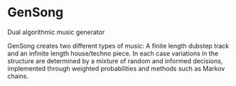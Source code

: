 GenSong
=======

Dual algorithmic music generator 

GenSong creates two different types of music: A finite length dubstep track and an infinite length house/techno piece. In each case variations in the structure are determined by a mixture of random and informed decisions, implemented through weighted probabilities and methods such as Markov chains. 

